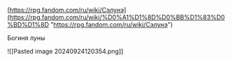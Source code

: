 [https://rpg.fandom.com/ru/wiki/Сэлунэ](https://rpg.fandom.com/ru/wiki/%D0%A1%D1%8D%D0%BB%D1%83%D0%BD%D1%8D "https://rpg.fandom.com/ru/wiki/Сэлунэ")

Богиня луны 

![[Pasted image 20240924120354.png]]
